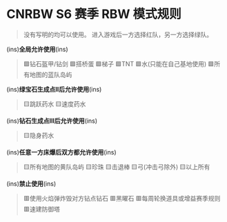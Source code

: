 # CNRBW S6 赛季 RBW 模式规则
> 没有写明的均可以使用。
进入游戏后一方选择红队，另一方选择绿队。


(ins)**全局允许使用**(ins)
> 🟩钻石盔甲/钻剑
🟩搭桥蛋
🟩梯子
🟩TNT
🟩水(只能在自己基地使用)
🟩所有地图的蓝队岛屿

(ins)**绿宝石生成点II后允许使用**(ins)
> 🟨跳跃药水
🟨速度药水

(ins)**钻石生成点III后允许使用**(ins)
> 🟨隐身药水

(ins)**任意一方床爆后双方都允许使用**(ins)
> 🟨所有地图的黄队岛屿
🟨珍珠
🟨击退棒
🟨弓(冲击弓除外)
🟨以上所有

(ins)**禁止使用**(ins)
> 🟥使用火焰弹炸毁对方钻点钻石
🟥黑曜石
🟥每周轮换道具或增益赛季规则
🟥速建防御塔
